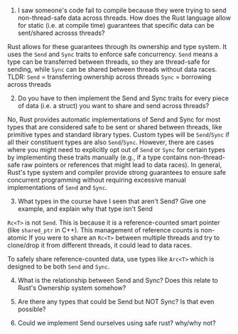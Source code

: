 1) I saw someone's code fail to compile because they 
were trying to send non-thread-safe data across threads. 
How does the Rust language allow for static (i.e. at compile time)
guarantees that specific data can be sent/shared acrosss threads?

Rust allows for these guarantees through its ownership and type system.
It uses the `Send` and `Sync` traits to enforce safe concurrency.
`Send` means a type can be transferred between threads, so they are
thread-safe for sending, while `Sync` can be shared between threads
without data races. 
TLDR: `Send` = transferring ownership across threads
`Sync` = borrowing across threads

2) Do you have to then implement the Send and Sync traits for 
every piece of data (i.e. a struct) you want to share and send across threads?

No, Rust provides automatic implementations of Send and Sync for most types 
that are considered safe to be sent or shared between threads, like primitive
types and standard library types. Custom types will be `Send`/`Sync` if all
their constituent types are also `Send`/`Sync`.
However, there are cases where you might need to explicitly opt out of `Send`
or `Sync` for certain types by implementing these traits manually (e.g., if a
type contains non-thread-safe raw pointers or references that might lead to data
races). In general, Rust's type system and compiler provide strong guarantees 
to ensure safe concurrent programming without requiring excessive manual
implementations of `Send` and `Sync`.

3) What types in the course have I seen that aren't Send? Give one example, 
and explain why that type isn't Send 

`Rc<T>` is not `Send`. This is because it is a reference-counted smart pointer
(like `shared_ptr` in C++). This management of reference counts is non-atomic
If you were to share an `Rc<T>` between multiple threads and try to clone/drop
it from different threads, it could lead to data races.

To safely share reference-counted data, use types like `Arc<T>` which is designed
to be both `Send` and `Sync`.

4) What is the relationship between Send and Sync? Does this relate
to Rust's Ownership system somehow?

5) Are there any types that could be Send but NOT Sync? Is that even possible?

6) Could we implement Send ourselves using safe rust? why/why not?
